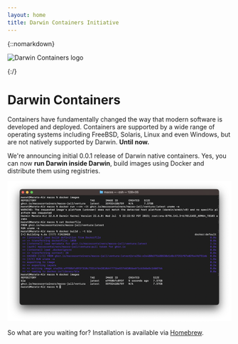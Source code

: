 ```yaml
---
layout: home
title: Darwin Containers Initiative
---
```


{::nomarkdown}
<p class="logo"><img src="{{ "/" | relative_url }}assets/images/favicon.svg" alt="Darwin Containers logo"></p>
{:/}

# Darwin Containers

Containers have fundamentally changed the way that modern software is developed and deployed. Containers are supported by a wide range of operating systems including FreeBSD, Solaris, Linux and even Windows, but are not natively supported by Darwin. **Until now.**

We're announcing initial 0.0.1 release of Darwin native containers.  Yes, you can now **run Darwin inside Darwin**, build images using Docker and distribute them using registries.

![Showcase](assets/images/showcase.png)

So what are you waiting for? Installation is available via [Homebrew](https://github.com/darwin-containers/homebrew-formula#readme).
